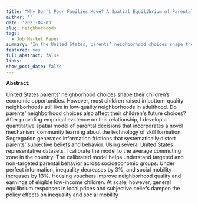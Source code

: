 ```yaml
---
title: "Why Don't Poor Families Move? A Spatial Equilibrium of Parental Decisions with Imperfect Information"
author: ''
date: '2021-04-03'
slug: neighborhoods
tags:
  - Job Market Paper
summary: "In the United States, parents’ neighborhood choices shape their children’s economic opportunities. However, most children raised in bottom-quality neighborhoods still live in low-quality neighborhoods in adulthood. Do parents' neighborhood choices also affect their children's future choices? After providing empirical evidence on this relationship, I develop a quantitative spatial model of parental decisions that incorporates a novel mechanism: community learning about the technology of skill formation. Segregation generates information frictions that systematically distort parents' subjective beliefs and behavior. Using several United States representative datasets, I calibrate the model to the average commuting zone in the country. The calibrated model helps understand targeted and non-targeted parental behavior across socioeconomic groups. Under perfect information, inequality decreases by 3%, and social mobility increases by 13%. Housing vouchers improve neighborhood quality and earnings of eligible low-income children. At scale, however, general equilibrium responses in local prices and subjective beliefs dampen the policy effects on inequality and social mobility."
featured: yes
full_abstract: false
links:
show_post_date: false
---
```


**Abstract**:

United States parents’ neighborhood choices shape their children’s economic opportunities. However, most children raised in bottom-quality neighborhoods still live in low-quality neighborhoods in adulthood. Do parents' neighborhood choices also affect their children's future choices? After providing empirical evidence on this relationship, I develop a quantitative spatial model of parental decisions that incorporates a novel mechanism: community learning about the technology of skill formation. Segregation generates information frictions that systematically distort parents' subjective beliefs and behavior. Using several United States representative datasets, I calibrate the model to the average commuting zone in the country. The calibrated model helps understand targeted and non-targeted parental behavior across socioeconomic groups. Under perfect information, inequality decreases by 3%, and social mobility increases by 13%. Housing vouchers improve neighborhood quality and earnings of eligible low-income children. At scale, however, general equilibrium responses in local prices and subjective beliefs dampen the policy effects on inequality and social mobility
